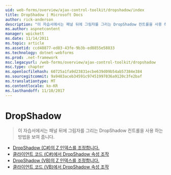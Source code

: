 ```yaml
---
uid: web-forms/overview/ajax-control-toolkit/dropshadow/index
title: DropShadow | Microsoft Docs
author: rick-anderson
description: "이 자습서에서는 패널 뒤에 그림자를 그리는 DropShadow 컨트롤을 사용 하는 방법을 보여 줍니다."
ms.author: aspnetcontent
manager: wpickett
ms.date: 11/14/2011
ms.topic: article
ms.assetid: ccd48877-ed83-43fe-9b3b-ed8855e58833
ms.technology: dotnet-webforms
ms.prod: .net-framework
msc.legacyurl: /web-forms/overview/ajax-control-toolkit/dropshadow
msc.type: chapter
ms.openlocfilehash: 60725a1fa9d23831ecbe639d09b54ab57384e384
ms.sourcegitcommit: 9a9483aceb34591c97451997036a9120c3fe2baf
ms.translationtype: MT
ms.contentlocale: ko-KR
ms.lasthandoff: 11/10/2017
---
```

<a name="dropshadow"></a>DropShadow
====================
> 이 자습서에서는 패널 뒤에 그림자를 그리는 DropShadow 컨트롤을 사용 하는 방법을 보여 줍니다.


- [DropShadow (C#)의 Z 인덱스를 조정합니다.](adjusting-the-z-index-of-a-dropshadow-cs.md)
- [클라이언트 코드 (C#)에서 DropShadow 속성 조작](manipulating-dropshadow-properties-from-client-code-cs.md)
- [DropShadow (VB)의 Z 인덱스를 조정합니다.](adjusting-the-z-index-of-a-dropshadow-vb.md)
- [클라이언트 코드 (VB)에서 DropShadow 속성 조작](manipulating-dropshadow-properties-from-client-code-vb.md)

